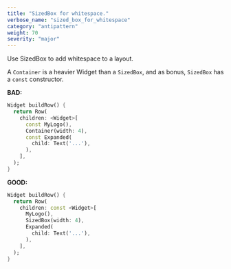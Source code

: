 ```yaml
---
title: "SizedBox for whitespace."
verbose_name: "sized_box_for_whitespace"
category: "antipattern"
weight: 70
severity: "major"
---
```

Use SizedBox to add whitespace to a layout.

A `Container` is a heavier Widget than a `SizedBox`, and as bonus, `SizedBox`
has a `const` constructor.

**BAD:**
```dart
Widget buildRow() {
  return Row(
    children: <Widget>[
      const MyLogo(),
      Container(width: 4),
      const Expanded(
        child: Text('...'),
      ),
    ],
  );
}
```

**GOOD:**
```dart
Widget buildRow() {
  return Row(
    children: const <Widget>[
      MyLogo(),
      SizedBox(width: 4),
      Expanded(
        child: Text('...'),
      ),
    ],
  );
}
```
